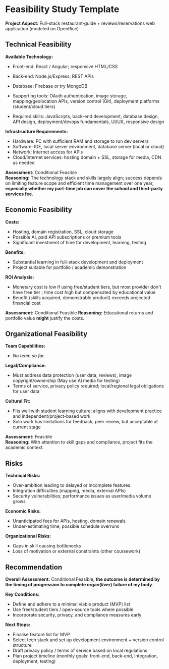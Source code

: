 # Feasibility Study Template

**Project Aspect:** Full-stack restaurant‐guide + reviews/reservations web application (modeled on OpenRice)

## Technical Feasibility

**Available Technology:**

- Front-end: React / Angular; responsive HTML/CSS  
- Back-end: Node.js/Express; REST APIs  
- Database: Firebase or try MongoDB
- Supporting tools: OAuth authentication, image storage, mapping/geolocation APIs, version control (Git), deployment platforms (student/cloud tiers)

- Required skills: JavaScripts, back-end development, database design, API design, deployment/devops fundamentals, UI/UX, responsive design

**Infrastructure Requirements:**

- Hardware: PC with sufficient RAM and storage to run dev servers  
- Software: IDE, local server environment, database server (local or cloud)  
- Network: Internet access for APIs
- Cloud/internet services: hosting domain + SSL, storage for media, CDN as needed

**Assessment:** Conditional Feasible  
**Reasoning:** The technology stack and skills largely align; success depends on limiting feature scope and efficient time management over one year, __especially whether my part-time job can cover the school and third-party services fee__.

## Economic Feasibility

**Costs:**

- Hosting, domain registration, SSL, cloud storage  
- Possible AI, paid API subscriptions or premium tools  
- Significant investment of time for development, learning, testing

**Benefits:**

- Substantial learning in full-stack development and deployment  
- Project suitable for portfolio / academic demonstration  

**ROI Analysis:**

- Monetary cost is low if using free/student tiers, but most provider don't have free tier ; time cost high but compensated by educational value  
- Benefit (skills acquired, demonstrable product) exceeds projected financial cost

**Assessment:** Conditional Feasible
**Reasoning:** Educational returns and portfolio value __might__ justify the costs.

## Organizational Feasibility

**Team Capabilities:**

- _No team so far._

**Legal/Compliance:**

- Must address data protection (user data, reviews), image copyright/ownership  (May use AI media for testing)
- Terms of service, privacy policy required; local/regional legal obligations for user data

**Cultural Fit:**

- Fits well with student learning culture; aligns with development practice and independent/project-based work  
- Solo work has limitations for feedback, peer review, but acceptable at current stage

**Assessment:** Feasible  
**Reasoning:** With attention to skill gaps and compliance, project fits the academic context.

## Risks

**Technical Risks:**

- Over-ambition leading to delayed or incomplete features  
- Integration difficulties (mapping, media, external APIs)  
- Security vulnerabilities; performance issues as user/media volume grows  

**Economic Risks:**

- Unanticipated fees for APIs, hosting, domain renewals  
- Under-estimating time; possible schedule overruns  

**Organizational Risks:**

- Gaps in skill causing bottlenecks  
- Loss of motivation or external constraints (other coursework)

## Recommendation

**Overall Assessment:** Conditional Feasible, __the outcome is determined by the timing of progression to complete organ(_liver_) failure of my body__.

**Key Conditions:**

- Define and adhere to a minimal viable product (MVP) list  
- Use free/student tiers / open-source tools where possible  
- Incorporate security, privacy, and compliance measures early  

**Next Steps:**

- Finalise feature list for MVP  
- Select tech stack and set up development environment + version control structure  
- Draft privacy policy / terms of service based on local regulations  
- Plan project timeline (monthly goals: front-end, back-end, integration, deployment, testing)  
